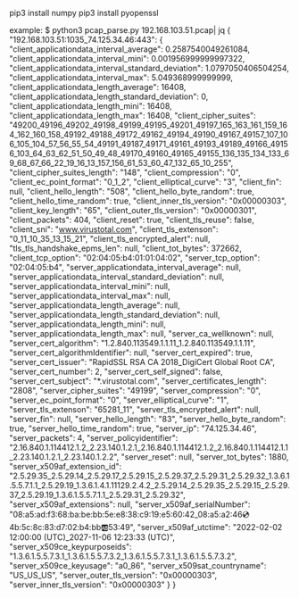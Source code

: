 pip3 install numpy
pip3 install pyopenssl

example:
$ python3 pcap_parse.py 192.168.103.51.pcap| jq
{
  "192.168.103.51:1035_74.125.34.46:443": {
    "client_applicationdata_interval_average": 0.2587540049261084,
    "client_applicationdata_interval_mini": 0.001956999999997322,
    "client_applicationdata_interval_standard_deviation": 1.0797050406504254,
    "client_applicationdata_interval_max": 5.049368999999999,
    "client_applicationdata_length_average": 16408,
    "client_applicationdata_length_standard_deviation": 0,
    "client_applicationdata_length_mini": 16408,
    "client_applicationdata_length_max": 16408,
    "client_cipher_suites": "49200_49196_49202_49198_49199_49195_49201_49197_165_163_161_159_164_162_160_158_49192_49188_49172_49162_49194_49190_49167_49157_107_106_105_104_57_56_55_54_49191_49187_49171_49161_49193_49189_49166_49156_103_64_63_62_51_50_49_48_49170_49160_49165_49155_136_135_134_133_69_68_67_66_22_19_16_13_157_156_61_53_60_47_132_65_10_255",
    "client_cipher_suites_length": "148",
    "client_compression": "0",
    "client_ec_point_format": "0_1_2",
    "client_elliptical_curve": "3",
    "client_fin": null,
    "client_hello_length": "508",
    "client_hello_byte_random": true,
    "client_hello_time_random": true,
    "client_inner_tls_version": "0x00000303",
    "client_key_length": "65",
    "client_outer_tls_version": "0x00000301",
    "client_packets": 404,
    "client_reset": true,
    "client_tls_reuse": false,
    "client_sni": "www.virustotal.com",
    "client_tls_extenson": "0_11_10_35_13_15_21",
    "client_tls_encrypted_alert": null,
    "tls_tls_handshake_epms_len": null,
    "client_tot_bytes": 372662,
    "client_tcp_option": "02:04:05:b4:01:01:04:02",
    "server_tcp_option": "02:04:05:b4",
    "server_applicationdata_interval_average": null,
    "server_applicationdata_interval_standard_deviation": null,
    "server_applicationdata_interval_mini": null,
    "server_applicationdata_interval_max": null,
    "server_applicationdata_length_average": null,
    "server_applicationdata_length_standard_deviation": null,
    "server_applicationdata_length_mini": null,
    "server_applicationdata_length_max": null,
    "server_ca_wellknown": null,
    "server_cert_algorithm": "1.2.840.113549.1.1.11_1.2.840.113549.1.1.11",
    "server_cert_algorithmIdentifier": null,
    "server_cert_expired": true,
    "server_cert_issuer": "RapidSSL RSA CA 2018_DigiCert Global Root CA",
    "server_cert_number": 2,
    "server_cert_self_signed": false,
    "server_cert_subject": "*.virustotal.com",
    "server_certificates_length": "2808",
    "server_cipher_suites": "49199",
    "server_compression": "0",
    "server_ec_point_format": "0",
    "server_elliptical_curve": "1",
    "server_tls_extenson": "65281_11",
    "server_tls_encrypted_alert": null,
    "server_fin": null,
    "server_hello_length": "83",
    "server_hello_byte_random": true,
    "server_hello_time_random": true,
    "server_ip": "74.125.34.46",
    "server_packets": 4,
    "server_policyidentifier": "2.16.840.1.114412.1.2_2.23.140.1.2.1_2.16.840.1.114412.1.2_2.16.840.1.114412.1.1_2.23.140.1.2.1_2.23.140.1.2.2",
    "server_reset": null,
    "server_tot_bytes": 1880,
    "server_x509af_extension_id": "2.5.29.35_2.5.29.14_2.5.29.17_2.5.29.15_2.5.29.37_2.5.29.31_2.5.29.32_1.3.6.1.5.5.7.1.1_2.5.29.19_1.3.6.1.4.1.11129.2.4.2_2.5.29.14_2.5.29.35_2.5.29.15_2.5.29.37_2.5.29.19_1.3.6.1.5.5.7.1.1_2.5.29.31_2.5.29.32",
    "server_x509af_extensions": null,
    "server_x509af_serialNumber": "08:a5:ad:f3:68:ba:be:bb:5e:e8:38:c9:19:e5:60:42_08:a5:a2:46:cd:4b:5c:8c:83:d7:02:b4:bb:ab:53:49",
    "server_x509af_utctime": "2022-02-02 12:00:00 (UTC)_2027-11-06 12:23:33 (UTC)",
    "server_x509ce_keypurposeids": "1.3.6.1.5.5.7.3.1_1.3.6.1.5.5.7.3.2_1.3.6.1.5.5.7.3.1_1.3.6.1.5.5.7.3.2",
    "server_x509ce_keyusage": "a0_86",
    "server_x509sat_countryname": "US_US_US",
    "server_outer_tls_version": "0x00000303",
    "server_inner_tls_version": "0x00000303"
  }
}
